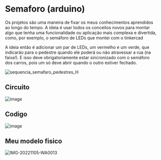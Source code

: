 # Semaforo (arduino) 

Os projetos são uma maneira de fixar os meus conhecimentos aprendidos ao longo do tempo. A ideia é usar todos os conceitos novos para montar algo que tenha uma funcionalidade ou aplicação mais complexa e divertida, como, por exemplo, o semáforo de LEDs que montei com o tinkercad

A ideia então é adicionar um par de LEDs, um vermelho e um verde, que indicarão para o pedestre quando ele poderá ou não atravessar a rua (na faixa!). E isso deve obrigatoriamente estar sincronizado com o semáforo dos carros, pois um só deve abrir quando o outro estiver fechado.

![sequencia_semafaro_pedestres_H](https://user-images.githubusercontent.com/105546921/200122827-fa54dc91-d006-429c-8379-cd240f66bd61.png)

## Circuito 
![image](https://user-images.githubusercontent.com/105546921/200122065-ed4791e8-a979-4b79-93c6-a819977496a5.png) 

## Codigo
![image](https://user-images.githubusercontent.com/105546921/200121902-092b486c-1d40-4841-a8b9-3030d81f4070.png)

## Meu modelo fisico
![IMG-20221105-WA0013](https://user-images.githubusercontent.com/105546921/200123614-c288be3c-8018-4b06-bd13-c8f9d1a8ed9b.jpg)

